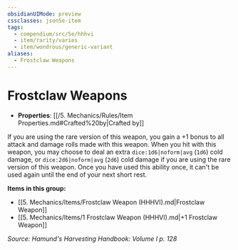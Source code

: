 ```yaml
---
obsidianUIMode: preview
cssclasses: json5e-item
tags:
  - compendium/src/5e/hhhvi
  - item/rarity/varies
  - item/wondrous/generic-variant
aliases:
  - Frostclaw Weapons
---
```

# Frostclaw Weapons

- **Properties**: [[/5. Mechanics/Rules/Item Properties.md#Crafted%20by\|Crafted by]]

If you are using the rare version of this weapon, you gain a +1 bonus to all attack and damage rolls made with this weapon. When you hit with this weapon, you may choose to deal an extra `dice:1d6|noform|avg` (`1d6`) cold damage, or `dice:2d6|noform|avg` (`2d6`) cold damage if you are using the rare version of this weapon. Once you have used this ability once, it can't be used again until the end of your next short rest.

**Items in this group:**

- [[5. Mechanics/Items/Frostclaw Weapon (HHHVI).md\|Frostclaw Weapon]]
- [[5. Mechanics/Items/1 Frostclaw Weapon (HHHVI).md\|+1 Frostclaw Weapon]]

*Source: Hamund's Harvesting Handbook: Volume I p. 128*
